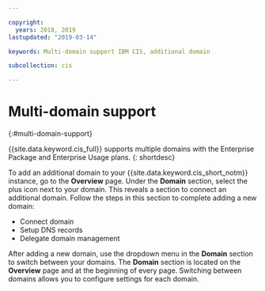 ```yaml
---

copyright:
  years: 2018, 2019
lastupdated: "2019-03-14"

keywords: Multi-domain support IBM CIS, additional domain

subcollection: cis

---
```



# Multi-domain support
{:#multi-domain-support}

{{site.data.keyword.cis_full}} supports multiple domains with the Enterprise Package and Enterprise Usage plans.
{: shortdesc}

To add an additional domain to your {{site.data.keyword.cis_short_notm}} instance, go to the **Overview** page. Under the **Domain** section, select the plus icon next to your domain. This reveals a section to connect an additional domain. Follow the steps in this section to complete adding a new domain:

  * Connect domain
  * Setup DNS records
  * Delegate domain management

After adding a new domain, use the dropdown menu in the **Domain** section to switch between your domains. The **Domain** section is located on the **Overview** page and at the beginning of every page. Switching between domains allows you to configure settings for each domain.
